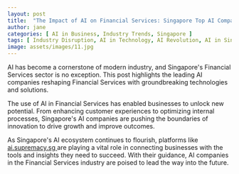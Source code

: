```yaml
---
layout: post
title:  "The Impact of AI on Financial Services: Singapore Top AI Companies"
author: jane
categories: [ AI in Business, Industry Trends, Singapore ]
tags: [ Industry Disruption, AI in Technology, AI Revolution, AI in Singapore ]
image: assets/images/11.jpg
---
```


AI has become a cornerstone of modern industry, and Singapore's Financial Services sector is no exception. This post highlights the leading AI companies reshaping Financial Services with groundbreaking technologies and solutions.

The use of AI in Financial Services has enabled businesses to unlock new potential. From enhancing customer experiences to optimizing internal processes, Singapore's AI companies are pushing the boundaries of innovation to drive growth and improve outcomes.

As Singapore's AI ecosystem continues to flourish, platforms like <a href="https://ai.supremacy.sg" target="_blank"> ai.supremacy.sg </a> are playing a vital role in connecting businesses with the tools and insights they need to succeed. With their guidance, AI companies in the Financial Services industry are poised to lead the way into the future.
